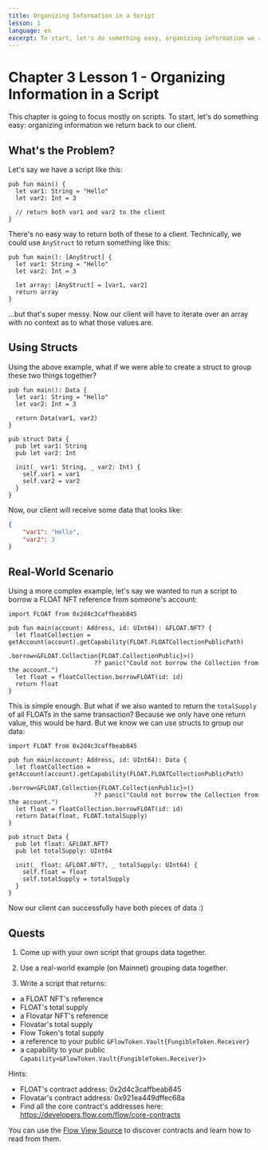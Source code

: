 ```yaml
---
title: Organizing Information in a Script
lesson: 1
language: en
excerpt: To start, let's do something easy, organizing information we return back to our client.
---
```


# Chapter 3 Lesson 1 - Organizing Information in a Script

This chapter is going to focus mostly on scripts. To start, let's do something easy: organizing information we return back to our client.

## What's the Problem?

Let's say we have a script like this:

```cadence
pub fun main() {
  let var1: String = "Hello"
  let var2: Int = 3

  // return both var1 and var2 to the client
}
```

There's no easy way to return both of these to a client. Technically, we could use `AnyStruct` to return something like this:

```cadence
pub fun main(): [AnyStruct] {
  let var1: String = "Hello"
  let var2: Int = 3

  let array: [AnyStruct] = [var1, var2]
  return array
}
```

...but that's super messy. Now our client will have to iterate over an array with no context as to what those values are.

## Using Structs

Using the above example, what if we were able to create a struct to group these two things together?

```cadence
pub fun main(): Data {
  let var1: String = "Hello"
  let var2: Int = 3

  return Data(var1, var2)
}

pub struct Data {
  pub let var1: String
  pub let var2: Int

  init(_ var1: String, _ var2: Int) {
    self.var1 = var1
    self.var2 = var2
  }
}
```

Now, our client will receive some data that looks like:

```json
{
	"var1": "Hello",
	"var2": 3
}
```

## Real-World Scenario

Using a more complex example, let's say we wanted to run a script to borrow a FLOAT NFT reference from someone's account:

```cadence
import FLOAT from 0x2d4c3caffbeab845

pub fun main(account: Address, id: UInt64): &FLOAT.NFT? {
  let floatCollection = getAccount(account).getCapability(FLOAT.FLOATCollectionPublicPath)
                        .borrow<&FLOAT.Collection{FLOAT.CollectionPublic}>()
                        ?? panic("Could not borrow the Collection from the account.")
  let float = floatCollection.borrowFLOAT(id: id)
  return float
}
```

This is simple enough. But what if we also wanted to return the `totalSupply` of all FLOATs in the same transaction? Because we only have one return value, this would be hard. But we know we can use structs to group our data:

```cadence
import FLOAT from 0x2d4c3caffbeab845

pub fun main(account: Address, id: UInt64): Data {
  let floatCollection = getAccount(account).getCapability(FLOAT.FLOATCollectionPublicPath)
                        .borrow<&FLOAT.Collection{FLOAT.CollectionPublic}>()
                        ?? panic("Could not borrow the Collection from the account.")
  let float = floatCollection.borrowFLOAT(id: id)
  return Data(float, FLOAT.totalSupply)
}

pub struct Data {
  pub let float: &FLOAT.NFT?
  pub let totalSupply: UInt64

  init(_ float: &FLOAT.NFT?, _ totalSupply: UInt64) {
    self.float = float
    self.totalSupply = totalSupply
  }
}
```

Now our client can successfully have both pieces of data :)

## Quests

1. Come up with your own script that groups data together.

2. Use a real-world example (on Mainnet) grouping data together.

3. Write a script that returns:

- a FLOAT NFT's reference
- FLOAT's total supply
- a Flovatar NFT's reference
- Flovatar's total supply
- Flow Token's total supply
- a reference to your public `&FlowToken.Vault{FungibleToken.Receiver}`
- a capability to your public `Capability<&FlowToken.Vault{FungibleToken.Receiver}>`

Hints:

- FLOAT's contract address: 0x2d4c3caffbeab845
- Flovatar's contract address: 0x921ea449dffec68a
- Find all the core contract's addresses here: https://developers.flow.com/flow/core-contracts

You can use the <a href="https://flow-view-source.com/">Flow View Source</a> to discover contracts and learn how to read from them.
